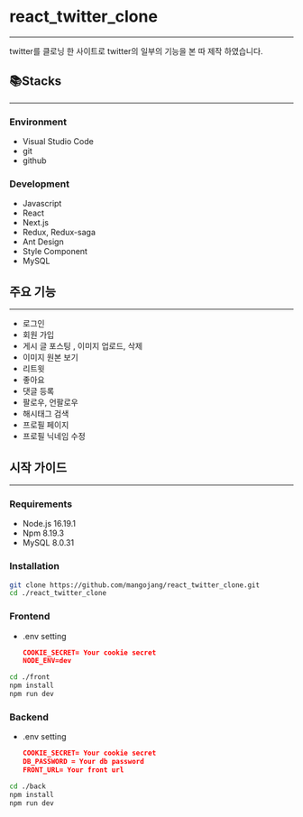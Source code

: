 # react_twitter_clone

---

twitter를 클로닝 한 사이트로 twitter의 일부의 기능을 본 따 제작 하였습니다.  


## 📚Stacks

---

### Environment

- Visual Studio Code
- git
- github

### Development

- Javascript
- React
- Next.js
- Redux, Redux-saga
- Ant Design
- Style Component
- MySQL


## 주요 기능

---

- 로그인
- 회원 가입
- 게시 글 포스팅 , 이미지 업로드, 삭제
- 이미지 원본 보기
- 리트윗
- 좋아요
- 댓글 등록
- 팔로우, 언팔로우
- 해시태그 검색
- 프로필 페이지
- 프로필 닉네임 수정

## 시작 가이드

---

### Requirements

- Node.js 16.19.1
- Npm 8.19.3
- MySQL 8.0.31

### Installation

```bash
git clone https://github.com/mangojang/react_twitter_clone.git 
cd ./react_twitter_clone
```

### Frontend

- .env setting
    
    ```json
    COOKIE_SECRET= Your cookie secret
    NODE_ENV=dev
    ```
    

```bash
cd ./front
npm install
npm run dev
```

### Backend

- .env setting
    
    ```json
    COOKIE_SECRET= Your cookie secret
    DB_PASSWORD = Your db password
    FRONT_URL= Your front url
    ```
    

```bash
cd ./back
npm install
npm run dev
```
